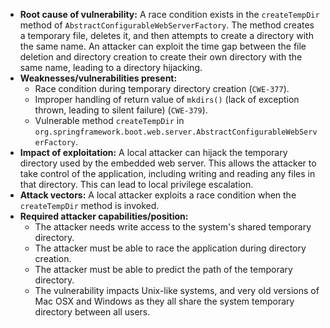 - **Root cause of vulnerability:** A race condition exists in the `createTempDir` method of `AbstractConfigurableWebServerFactory`. The method creates a temporary file, deletes it, and then attempts to create a directory with the same name. An attacker can exploit the time gap between the file deletion and directory creation to create their own directory with the same name, leading to a directory hijacking.
- **Weaknesses/vulnerabilities present:**
  - Race condition during temporary directory creation (`CWE-377`).
  - Improper handling of return value of `mkdirs()` (lack of exception thrown, leading to silent failure) (`CWE-379`).
  - Vulnerable method `createTempDir` in `org.springframework.boot.web.server.AbstractConfigurableWebServerFactory`.
- **Impact of exploitation:** A local attacker can hijack the temporary directory used by the embedded web server. This allows the attacker to take control of the application, including writing and reading any files in that directory. This can lead to local privilege escalation.
- **Attack vectors:** A local attacker exploits a race condition when the `createTempDir` method is invoked.
- **Required attacker capabilities/position:**
    - The attacker needs write access to the system's shared temporary directory.
    - The attacker must be able to race the application during directory creation.
    - The attacker must be able to predict the path of the temporary directory.
    - The vulnerability impacts Unix-like systems, and very old versions of Mac OSX and Windows as they all share the system temporary directory between all users.